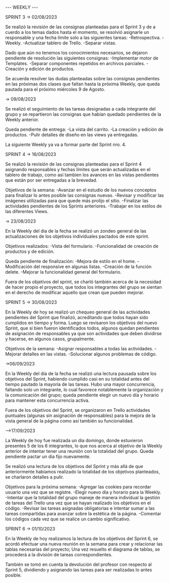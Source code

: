 --- WEEKLY ---


SPRINT 3
-> 02/08/2023

Se realizó la revisión de las consignas planteadas para el Sprint 3 y de a cuerdo a los temas dados hasta el momento, se resolvió asignarle un responsable y una fecha límite solo a las siguientes tareas: 
    -Retrospectiva.
    -Weekly.
    -Actualizar tablero de Trello.
    -Separar vistas.

Dado que aún no tenemos los conocimientos necesarios, se dejaron pendiente de resolución las siguientes consignas:
    -Implementar motor de Templates.
    -Separar componentes repetidos en archivos parciales.
    -Creación y edición de productos.

Se acuerda resolver las dudas planteadas sobre las consignas pendientes en las próximas dos clases que faltan hasta la próxima Weekly, que queda pautada para el próximo miércoles 9 de Agosto.

-> 09/08/2023

Se realizó el seguimiento de las tareas designadas a cada integrante del grupo y se repartieron las consignas que habían quedado pendientes de la Weekly anterior.

Queda pendiente de entrega:
-La vista del carrito.
-La creación y edición de productos.
-Pulir detalles de diseño en las views ya entregadas.

La siguiente Weekly ya va a formar parte del Sprint nro. 4.

SPRINT 4
-> 16/08/2023

Se realizó la revisión de las consignas planteadas para el Sprint 4 asignando responsables y fechas límites que serán actualizadas en el tablero de trabajo, como así tambien los avances en las vistas pendientes que están por ser entregadas a la brevedad.

Objetivos de la semana:
-Avanzar en el estudio de los nuevos conceptos para finalizar lo antes posible las consignas nuevas.
-Revisar y modificar las imágenes utilizadas para que quede más prolijo el sitio.
-Finalizar las actividades pendientes de los Sprints anteriores.
-Trabajar en los estilos de las diferentes Views.

-> 23/08/2023

En la Weekly del dia de la fecha se realizó un zondeo general de las actualizaciones de los objetivos individuales pactados de este sprint. 

Objetivos realizados:
-Vista del formulario.
-Funcionalidad de creación de productos y de edición.

Queda pendiente de finalización:
-Mejora de estilo en el home.
-Modificación del responsive en algunas listas.
-Creación de la función delete.
-Mejorar la funcionalidad general del formulario.

Fuera de los objetivos del sprint, se charló también acerca de la necesidad de hacer propio el proyecto, que todos los integrantes del grupo se sientan en el derecho de modificar aquello que crean que pueden mejorar.

SPRINT 5
-> 30/08/2023

En la Weekly de hoy se realizó un chequeo general de las actividades pendientes del Sprint que finalizó, acreditando que todos hayan sido cumplidos en tiempo y forma.
Luego se revisaron los objetivos del nuevo Sprint, que si bien fueron identificados todos, algunos quedan pendientes de asignación de responsables ya que son actividades que deben dividirse y hacerse, en algunos casos, grupalmente. 

Objetivos de la semana:
-Asignar responsables a todas las actividades.
-Mejorar detalles en las vistas.
-Solucionar algunos problemas de código.

->06/09/2023

En la Weekly del día de la fecha se realizó una lectura pausada sobre los objetivos del Sprint, habiendo cumplido casi en su totalidad antes del tiempo pautado la mayoría de las tareas.
Hubo una mayor concurrencia, faltando solo un integrante, lo cual favorece notablemente la organización y la comunicación del grupo; queda pendiente elegir un nuevo día y horario para mantener esta concurrencia activa.

Fuera de los objetivos del Sprint, se organizaron en Trello actividades puntuales (algunas sin asignación de responsables) para la mejora de la vista general de la página como así también su funcionalidad.

-->17/09/2023

La Weekly de hoy fue realizada un día domingo, donde estuvieron presentes 5 de los 6 integrantes, lo que nos acerca al objetivo de la Weekly anterior de intentar tener una reunión con la totalidad del grupo. Queda pendiente pactar un dia fijo nuevamente.

Se realizó una lectura de los objetivos del Sprint y más allá de que anteriormente habíamos realizado la totalidad de los objetivos planteados, se charlaron detalles a pulir.

Objetivos para la próxima semana:
-Agregar las cookies para recordar usuario una vez que se registre.
-Elegir nuevo día y horario para la Weekly.
-Intentar que la totalidad del grupo maneje de manera individual la gestión de tareas del Trello una vez que se hayan realizado los objetivos en el código.
-Revisar las tareas asignadas obligatorias e intentar sumar a las tareas compartidas para avanzar sobre la estética de la página.
-Comentar los códigos cada vez que se realice un cambio significativo.

SPRINT 6
-> 01/10/2023

En la Weekly de hoy realizamos la lectura de los objetivos del Sprint 6, se acordó efectuar una nueva reunión en la semana para crear y relacionar las tablas necesarias del proyecto; Una vez resuelto el diagrama de tablas, se procederá a la división de tareas correspondientes.

También se tomó en cuenta la devolución del profesor con respecto al Sprint 5, dividiendo y asignando las tareas para ser realizadas lo antes posible.




